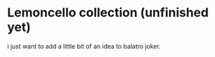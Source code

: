 # Lemoncello collection (unfinished yet)
i just want to add a little bit of an idea to balatro joker.
